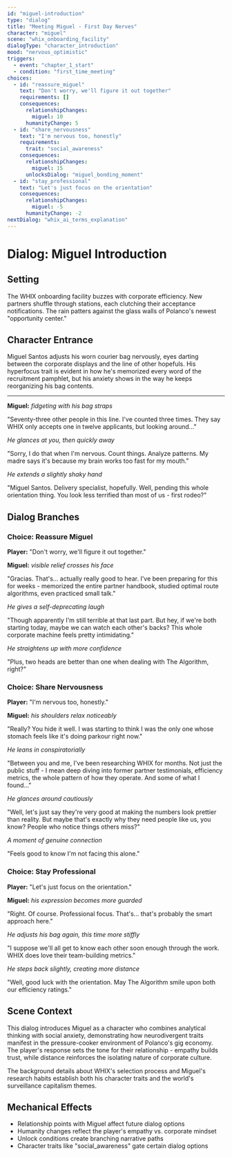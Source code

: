 ```yaml
---
id: "miguel-introduction"
type: "dialog"
title: "Meeting Miguel - First Day Nerves"
character: "miguel"
scene: "whix_onboarding_facility"
dialogType: "character_introduction"
mood: "nervous_optimistic"
triggers:
  - event: "chapter_1_start"
  - condition: "first_time_meeting"
choices:
  - id: "reassure_miguel"
    text: "Don't worry, we'll figure it out together"
    requirements: []
    consequences:
      relationshipChanges:
        miguel: 10
      humanityChange: 5
  - id: "share_nervousness" 
    text: "I'm nervous too, honestly"
    requirements:
      trait: "social_awareness"
    consequences:
      relationshipChanges:
        miguel: 15
      unlocksDialog: "miguel_bonding_moment"
  - id: "stay_professional"
    text: "Let's just focus on the orientation"
    consequences:
      relationshipChanges:
        miguel: -5
      humanityChange: -2
nextDialog: "whix_ai_terms_explanation"
---
```


# Dialog: Miguel Introduction

## Setting
The WHIX onboarding facility buzzes with corporate efficiency. New partners shuffle through stations, each clutching their acceptance notifications. The rain patters against the glass walls of Polanco's newest "opportunity center."

## Character Entrance
Miguel Santos adjusts his worn courier bag nervously, eyes darting between the corporate displays and the line of other hopefuls. His hyperfocus trait is evident in how he's memorized every word of the recruitment pamphlet, but his anxiety shows in the way he keeps reorganizing his bag contents.

---

**Miguel:** *fidgeting with his bag straps* 

"Seventy-three other people in this line. I've counted three times. They say WHIX only accepts one in twelve applicants, but looking around..." 

*He glances at you, then quickly away*

"Sorry, I do that when I'm nervous. Count things. Analyze patterns. My madre says it's because my brain works too fast for my mouth."

*He extends a slightly shaky hand*

"Miguel Santos. Delivery specialist, hopefully. Well, pending this whole orientation thing. You look less terrified than most of us - first rodeo?"

## Dialog Branches

### Choice: Reassure Miguel
**Player:** "Don't worry, we'll figure it out together."

**Miguel:** *visible relief crosses his face*

"Gracias. That's... actually really good to hear. I've been preparing for this for weeks - memorized the entire partner handbook, studied optimal route algorithms, even practiced small talk."

*He gives a self-deprecating laugh*

"Though apparently I'm still terrible at that last part. But hey, if we're both starting today, maybe we can watch each other's backs? This whole corporate machine feels pretty intimidating."

*He straightens up with more confidence*

"Plus, two heads are better than one when dealing with The Algorithm, right?"

### Choice: Share Nervousness
**Player:** "I'm nervous too, honestly."

**Miguel:** *his shoulders relax noticeably*

"Really? You hide it well. I was starting to think I was the only one whose stomach feels like it's doing parkour right now."

*He leans in conspiratorially*

"Between you and me, I've been researching WHIX for months. Not just the public stuff - I mean deep diving into former partner testimonials, efficiency metrics, the whole pattern of how they operate. And some of what I found..."

*He glances around cautiously*

"Well, let's just say they're very good at making the numbers look prettier than reality. But maybe that's exactly why they need people like us, you know? People who notice things others miss?"

*A moment of genuine connection*

"Feels good to know I'm not facing this alone."

### Choice: Stay Professional
**Player:** "Let's just focus on the orientation."

**Miguel:** *his expression becomes more guarded*

"Right. Of course. Professional focus. That's... that's probably the smart approach here."

*He adjusts his bag again, this time more stiffly*

"I suppose we'll all get to know each other soon enough through the work. WHIX does love their team-building metrics."

*He steps back slightly, creating more distance*

"Well, good luck with the orientation. May The Algorithm smile upon both our efficiency ratings."

## Scene Context
This dialog introduces Miguel as a character who combines analytical thinking with social anxiety, demonstrating how neurodivergent traits manifest in the pressure-cooker environment of Polanco's gig economy. The player's response sets the tone for their relationship - empathy builds trust, while distance reinforces the isolating nature of corporate culture.

The background details about WHIX's selection process and Miguel's research habits establish both his character traits and the world's surveillance capitalism themes.

## Mechanical Effects
- Relationship points with Miguel affect future dialog options
- Humanity changes reflect the player's empathy vs. corporate mindset
- Unlock conditions create branching narrative paths
- Character traits like "social_awareness" gate certain dialog options